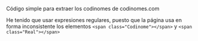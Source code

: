 Código simple para extraer los codinomes de codinomes.com

He tenido que usar expresiones regulares, puesto que la página usa en forma inconsistente los elementos `<span class="Codinome"></span>` y `<span class="Real"></span>`
